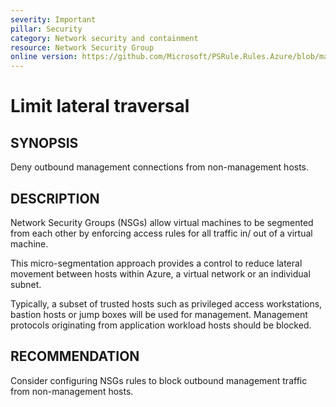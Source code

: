```yaml
---
severity: Important
pillar: Security
category: Network security and containment
resource: Network Security Group
online version: https://github.com/Microsoft/PSRule.Rules.Azure/blob/main/docs/en/rules/Azure.NSG.LateralTraversal.md
---
```


# Limit lateral traversal

## SYNOPSIS

Deny outbound management connections from non-management hosts.

## DESCRIPTION

Network Security Groups (NSGs) allow virtual machines to be segmented from each other by enforcing access rules for all traffic in/ out of a virtual machine.

This micro-segmentation approach provides a control to reduce lateral movement between hosts within Azure, a virtual network or an individual subnet.

Typically, a subset of trusted hosts such as privileged access workstations, bastion hosts or jump boxes will be used for management.
Management protocols originating from application workload hosts should be blocked.

## RECOMMENDATION

Consider configuring NSGs rules to block outbound management traffic from non-management hosts.
